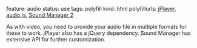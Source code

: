 feature: audio
status: use
tags: polyfill
kind: html
polyfillurls: [jPlayer](https://github.com/happyworm/jPlayer), [audio.js](http://kolber.github.com/audiojs/), [Sound Manager 2](http://www.schillmania.com/projects/soundmanager2/)

As with video, you need to provide your audio file in multiple formats for these to work. jPlayer also has a jQuery dependency. Sound Manager has extensive API for further customization. 

